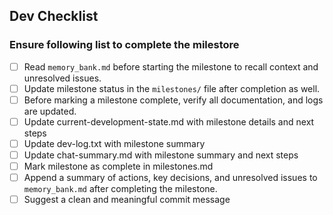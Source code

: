 ## Dev Checklist
### Ensure following list to complete the milestore

- [ ] Read `memory_bank.md` before starting the milestone to recall context and unresolved issues.
- [ ] Update milestone status in the `milestones/` file after completion as well.
- [ ] Before marking a milestone complete, verify all documentation, and logs are updated.
- [ ] Update current-development-state.md with milestone details and next steps
- [ ] Update dev-log.txt with milestone summary
- [ ] Update chat-summary.md with milestone summary and next steps
- [ ] Mark milestone as complete in milestones.md
- [ ] Append a summary of actions, key decisions, and unresolved issues to `memory_bank.md` after completing the milestone.
- [ ] Suggest a clean and meaningful commit message